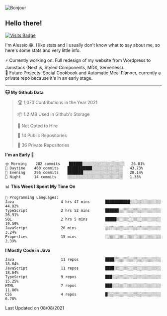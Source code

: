 ![Bonjour](https://i.redd.it/ayih4qogh2a51.png)

## Hello there!
[![Visits Badge](https://badges.pufler.dev/visits/PandaSekh/PandaSekh)](https://alessiofranceschi.me)

I'm Alessio 😀. I like stats and I usually don't know what to say about me, so here's some stats and very little info.

⚡ Currently working on: Full redesign of my website from Wordpress to Jamstack (Next.js, Styled Components, MDX, Serverless).  
🤔 Future Projects: Social Cookbook and Automatic Meal Planner, currently a private repo because it's in an early stage.

---

<!--START_SECTION:waka-->
**🐱 My Github Data** 

> 🏆 1,070 Contributions in the Year 2021
 > 
> 📦 1.2 MB Used in Github's Storage 
 > 
> 🚫 Not Opted to Hire
 > 
> 📜 14 Public Repositories 
 > 
> 🔑 36 Private Repositories  
 > 
**I'm an Early 🐤** 

```text
🌞 Morning    282 commits    ██████░░░░░░░░░░░░░░░░░░░   26.81% 
🌆 Daytime    460 commits    ███████████░░░░░░░░░░░░░░   43.73% 
🌃 Evening    296 commits    ███████░░░░░░░░░░░░░░░░░░   28.14% 
🌙 Night      14 commits     ░░░░░░░░░░░░░░░░░░░░░░░░░   1.33%

```


📊 **This Week I Spent My Time On** 

```text
💬 Programming Languages: 
Java                     4 hrs 47 mins       ███████████░░░░░░░░░░░░░░   44.82% 
TypeScript               2 hrs 52 mins       ██████░░░░░░░░░░░░░░░░░░░   26.91% 
SQL                      2 hrs 5 mins        █████░░░░░░░░░░░░░░░░░░░░   19.59% 
JavaScript               20 mins             ░░░░░░░░░░░░░░░░░░░░░░░░░   3.24% 
Properties               15 mins             ░░░░░░░░░░░░░░░░░░░░░░░░░   2.39%

```

**I Mostly Code in Java** 

```text
Java                     11 repos            ████░░░░░░░░░░░░░░░░░░░░░   18.64% 
JavaScript               11 repos            ████░░░░░░░░░░░░░░░░░░░░░   18.64% 
TypeScript               9 repos             ███░░░░░░░░░░░░░░░░░░░░░░   15.25% 
HTML                     7 repos             ███░░░░░░░░░░░░░░░░░░░░░░   11.86% 
CSS                      4 repos             █░░░░░░░░░░░░░░░░░░░░░░░░   6.78%

```



 Last Updated on 08/08/2021
<!--END_SECTION:waka-->
